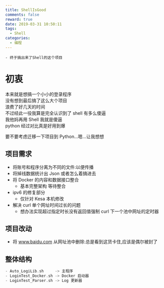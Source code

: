 ```yaml
---
title: ShellIsGood
comments: false
reward: true
date: 2019-03-31 10:50:11
tags:
  - Shell
categories:
  - 编程
---
```


```shell
- 终于搞出来了Shell的这个项目
```

<!-- more -->

# 初衷

本来就是想搞一个小小的登录程序  
没有想到最后搞了这么大个项目  
浪费了好几天的时间  
不过经此一役我算是完全认识到了 shell 有多么傻逼  
我他妈再用 Shell 我就是傻逼  
python 经过对比真是好用到爆

要不要考虑迁移一下项目到 Python...嗯...让我想想

## 项目需求

- 将账号和程序分离为不同的文件:以便传播
- 将掉线数据统计出 Json 或者怎么着搞进去
- 将 Docker 的内容和数据接口整合
  - 基本完整架构 等待整合
- ipv6 的修复部分
  - 仅针对 Kesa 本机修改
- 解决 curl 单个网址时间过长的问题
  - 想办法实现超过指定时长没有返回值强制 curl 下一个池中网址的定时器

## 项目改动

- 将 www.baidu.com 从网址池中删除:总是看到这货卡住,应该是偶尔被封了

## 整体结构

```C
- Auto_LogiLib.sh     -> 主程序
- LoginTest_Docker.sh -> Docker 启动器
- LoginTest_Parser.sh -> Log 更新器
```
